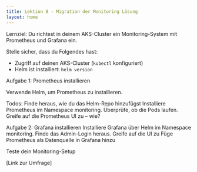 ```yaml
---
title: Lektion 8 - Migration der Monitoring Lösung
layout: home
---
```


Lernziel: Du richtest in deinem AKS-Cluster ein Monitoring-System mit Prometheus und Grafana ein.

Stelle sicher, dass du Folgendes hast:

- Zugriff auf deinen AKS-Cluster (`kubectl` konfiguriert)
- Helm ist installiert: `helm version`

Aufgabe 1: Prometheus installieren

Verwende Helm, um Prometheus zu installieren.

Todos: Finde heraus, wie du das Helm-Repo hinzufügst
Installiere Prometheus im Namespace monitoring.
Überprüfe, ob die Pods laufen.
Greife auf die Prometheus UI zu – wie?

Aufgabe 2: Grafana installieren
Installiere Grafana über Helm im Namespace monitoring.
Finde das Admin-Login heraus.
Greife auf die UI zu
Füge Prometheus als Datenquelle in Grafana hinzu

Teste dein Monitoring-Setup

[Link zur Umfrage]
